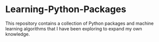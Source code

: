 # Learning-Python-Packages

This repository contains a collection of Python packages and machine learning algorithms that I have been exploring to expand my own knowledge.
